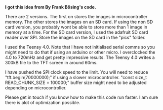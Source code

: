 **I got this idea from By Frank Bösing's code.**

There are 2 versions. 
The first on stores the images in microcontroller memory. The other stores the images on an SD card.
If using the non SD card version, you probably wont be able to store more than 1 image in memory at a time.
For the SD card version, I used the adafruit SD card reader over SPI.
Store the images on the SD card in the "pics" folder.

I used the Teensy 4.0. Note that I have not initialised serial comms so you might need to do that if using an arduino or other micro.
I overclocked the 4.0 to 720mHz and get pretty impressive results. The Teensy 4.0 writes a 300kB file to the TFT screen in around 60ms.

I have pushed the SPI clock speed to the limit. You will need to reduce "tft.begin(70000000);" if using a slower microcontroller. 
"const size_t READ_CHUNK_SIZE = 100000;" buffer size might need to be adjusted depending on microcontroller.

Please get in touch if you know how to make this code run faster. I am sure there is alot of optimization possible.

